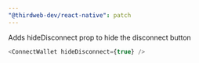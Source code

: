 ```yaml
---
"@thirdweb-dev/react-native": patch
---
```


Adds hideDisconnect prop to hide the disconnect button

```ts
<ConnectWallet hideDisconnect={true} />
```
